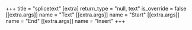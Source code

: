 +++
title = "splicetext"
[extra]
return_type = "null, text"
is_override = false
[[extra.args]]
name = "Text"
[[extra.args]]
name = "Start"
[[extra.args]]
name = "End"
[[extra.args]]
name = "Insert"
+++